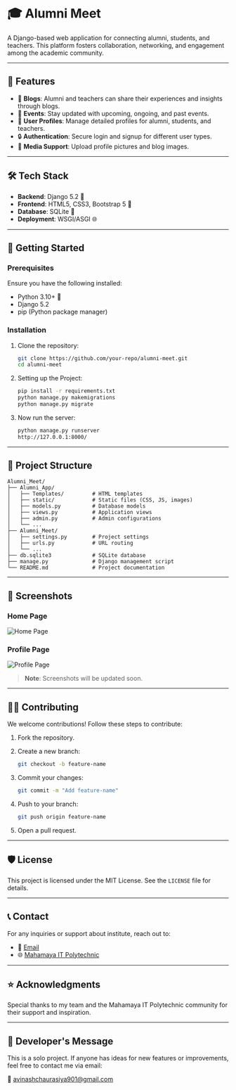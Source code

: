 # 🎓 **Alumni Meet**

A Django-based web application for connecting alumni, students, and teachers. This platform fosters collaboration, networking, and engagement among the academic community.

---

## 🌟 **Features**

- 📝 **Blogs**: Alumni and teachers can share their experiences and insights through blogs.
- 🎉 **Events**: Stay updated with upcoming, ongoing, and past events.
- 👤 **User Profiles**: Manage detailed profiles for alumni, students, and teachers.
- 🔒 **Authentication**: Secure login and signup for different user types.
- 📸 **Media Support**: Upload profile pictures and blog images.

---

## 🛠️ **Tech Stack**

- **Backend**: Django 5.2 🐍
- **Frontend**: HTML5, CSS3, Bootstrap 5 🎨
- **Database**: SQLite 📂
- **Deployment**: WSGI/ASGI 🌐

---

## 🚀 **Getting Started**

### Prerequisites

Ensure you have the following installed:

- Python 3.10+ 🐍
- Django 5.2
- pip (Python package manager)

### Installation

1. Clone the repository:

   ```bash
   git clone https://github.com/your-repo/alumni-meet.git
   cd alumni-meet
   ```

2. Setting up the Project:

   ```bash
   pip install -r requirements.txt
   python manage.py makemigrations
   python manage.py migrate
   ```

3. Now run the server:

   ```bash
   python manage.py runserver
   http://127.0.0.1:8000/
   ```

---

## 📂 **Project Structure**

```plaintext
Alumni_Meet/
├── Alumni_App/
│   ├── Templates/         # HTML templates
│   ├── static/            # Static files (CSS, JS, images)
│   ├── models.py          # Database models
│   ├── views.py           # Application views
│   ├── admin.py           # Admin configurations
│   └── ...
├── Alumni_Meet/
│   ├── settings.py        # Project settings
│   ├── urls.py            # URL routing
│   └── ...
├── db.sqlite3             # SQLite database
├── manage.py              # Django management script
└── README.md              # Project documentation
```

---

## 📸 **Screenshots**

### Home Page

![Home Page](https://via.placeholder.com/800x400?text=Home+Page)

### Profile Page

![Profile Page](https://via.placeholder.com/800x400?text=Profile+Page)

> **Note**: Screenshots will be updated soon.

---

## 🧑‍💻 **Contributing**

We welcome contributions! Follow these steps to contribute:

1. Fork the repository.
2. Create a new branch:

   ```bash
   git checkout -b feature-name
   ```

3. Commit your changes:

   ```bash
   git commit -m "Add feature-name"
   ```

4. Push to your branch:

   ```bash
   git push origin feature-name
   ```

5. Open a pull request.

---

## 🛡️ **License**

This project is licensed under the MIT License. See the `LICENSE` file for details.

---

## 📞 **Contact**

For any inquiries or support about institute, reach out to:

- 📧 [Email](mailto:mmitmaharaj2016@gmail.com)
- 🌐 [Mahamaya IT Polytechnic](https://www.mmitgp.ac.in)

---

## ⭐ **Acknowledgments**

Special thanks to my team and the Mahamaya IT Polytechnic community for their support and inspiration.

---

## 💬 **Developer's Message**

This is a solo project. If anyone has ideas for new features or improvements, feel free to contact me via email:

📧 [avinashchaurasiya901@gmail.com](mailto:avinashchaurasiya901@gmail.com)

